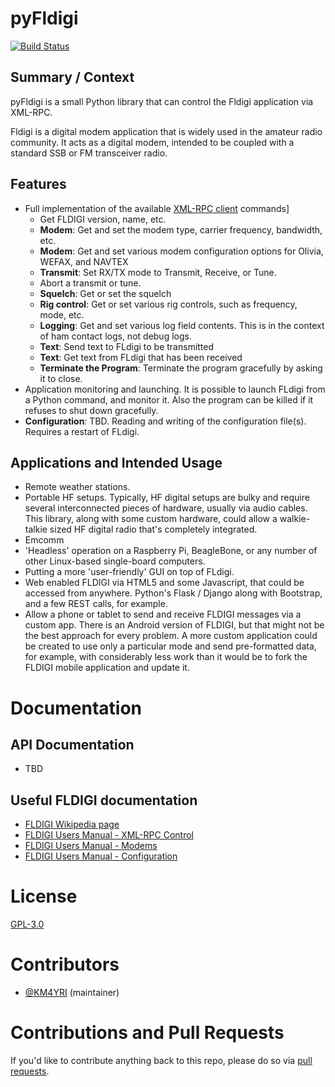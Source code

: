 # pyFldigi

[![Build Status](https://travis-ci.org/KM4YRI/pyFldigi.svg?branch=master)](https://travis-ci.org/KM4YRI/pyFldigi)

## Summary / Context

pyFldigi is a small Python library that can control the Fldigi application via XML-RPC.  

Fldigi is a digital modem application that is widely used in the amateur radio community.  It acts as a digital modem, intended to be coupled with a standard SSB or FM transceiver radio.

## Features

* Full implementation of the available [XML-RPC client](http://www.w1hkj.com/FldigiHelp-3.21/html/configuration_page.html) commands]
  * Get FLDIGI version, name, etc.
  * **Modem**: Get and set the modem type, carrier frequency, bandwidth, etc.
  * **Modem**: Get and set various modem configuration options for Olivia, WEFAX, and NAVTEX
  * **Transmit**: Set RX/TX mode to Transmit, Receive, or Tune.
  * Abort a transmit or tune.
  * **Squelch**: Get or set the squelch
  * **Rig control**: Get or set various rig controls, such as frequency, mode, etc.
  * **Logging**: Get and set various log field contents.  This is in the context of ham contact logs, not debug logs.
  * **Text**: Send text to FLdigi to be transmitted
  * **Text**: Get text from FLdigi that has been received
  * **Terminate the Program**: Terminate the program gracefully by asking it to close.
* Application monitoring and launching.  It is possible to launch FLdigi from a Python command, and monitor it.  Also the program can be killed if it refuses to shut down gracefully.
* **Configuration**: TBD.  Reading and writing of the configuration file(s).  Requires a restart of FLdigi.


## Applications and Intended Usage

* Remote weather stations.
* Portable HF setups.  Typically, HF digital setups are bulky and require several interconnected pieces of hardware, usually via audio cables.  This library, along with some custom hardware, could allow a walkie-talkie sized HF digital radio that's completely integrated.
* Emcomm
* 'Headless' operation on a Raspberry Pi, BeagleBone, or any number of other Linux-based single-board computers.
* Putting a more 'user-friendly' GUI on top of FLdigi.
* Web enabled FLDIGI via HTML5 and some Javascript, that could be accessed from anywhere.  Python's Flask / Django along with Bootstrap, and a few REST calls, for example.
* Allow a phone or tablet to send and receive FLDIGI messages via a custom app.  There is an Android version of FLDIGI, but that might not be the best approach for every problem.  A more custom application could be created to use only a particular mode and send pre-formatted data, for example, with considerably less work than it would be to fork the FLDIGI mobile application and update it.

# Documentation

## API Documentation

* TBD

## Useful FLDIGI documentation

* [FLDIGI Wikipedia page](https://en.wikipedia.org/wiki/Fldigi)
* [FLDIGI Users Manual - XML-RPC Control](http://www.w1hkj.com/FldigiHelp-3.21/html/xmlrpc_control_page.html)
* [FLDIGI Users Manual - Modems](http://www.w1hkj.com/FldigiHelp-3.21/html/modems_page.html)
* [FLDIGI Users Manual - Configuration](http://www.w1hkj.com/FldigiHelp-3.21/html/configuration_page.html)

# License

[GPL-3.0](https://github.com/KM4YRI/pyFldigi/blob/master/LICENSE)

# Contributors

* [@KM4YRI](https://github.com/KM4YRI) (maintainer)

# Contributions and Pull Requests

If you'd like to contribute anything back to this repo, please do so via [pull requests](https://help.github.com/articles/using-pull-requests).
